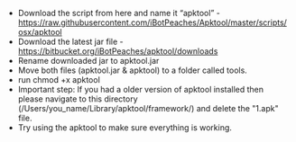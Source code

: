 * Download the script from here and name it “apktool” - https://raw.githubusercontent.com/iBotPeaches/Apktool/master/scripts/osx/apktool
* Download the latest jar file - https://bitbucket.org/iBotPeaches/apktool/downloads
* Rename downloaded jar to apktool.jar
* Move both files (apktool.jar & apktool) to a folder called tools.
* run chmod +x apktool
* Important step: If you had a older version of apktool installed then please navigate to this directory (/Users/you_name/Library/apktool/framework/) and delete the "1.apk" file.
* Try using the apktool to make sure everything is working.

